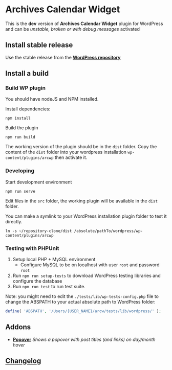 # Archives Calendar Widget

This is the __dev__ version of __Archives Calendar Widget__ plugin for WordPress and can be
_unstable, broken or with debug messages_ activated

## Install stable release
Use the stable release from the **[WordPress repository](https://wordpress.org/plugins/archives-calendar-widget/)**

## Install a build
### Build WP plugin
You should have nodeJS and NPM installed.

Install dependencies:
```shell
npm install
```
Build the plugin
```shell
npm run build
```
The working version of the plugin should be in the `dist` folder.
Copy the content of the `dist` folder into your wordpress installation `wp-content/plugins/arcwp` then activate it.

### Developing
Start development environment
```shell
npm run serve
```

Edit files in the `src` folder, the working plugin will be available in the `dist` folder.

You can make a symlink to your WordPress installation plugin folder to test it directly.
```shell
ln -s ~/repository-clone/dist /absolute/pathTo/wordpress/wp-content/plugins/arcwp
```

### Testing with PHPUnit

1. Setup local PHP + MySQL environment
   - Configure MySQL to be on localhost with user `root` and password `root`
2. Run `npm run setup-tests` to download WordPress testing libraries and configure the database
3. Run `npm run test` to run test suite.

Note: you might need to edit the `./tests/lib/wp-tests-config.php` file to change the ABSPATH
to your actual absolute path to WordPress folder:
```php
define( 'ABSPATH', '/Users/{USER_NAME}/arcw/tests/lib/wordpress/' );
```
 
## Addons
- __[Popover](https://github.com/alekart/arcwp/)__ 
_Shows a popover with post titles (and links) on day/month hover_

## [Changelog](https://github.com/alekart/arcw/blob/master/CHANGELOG.md)

